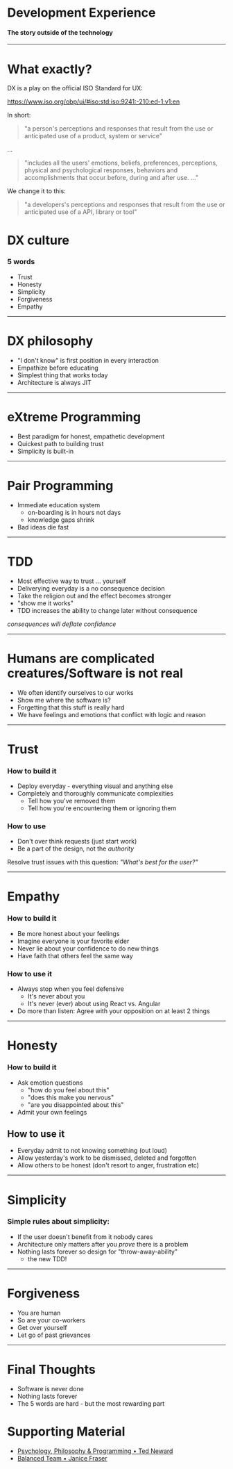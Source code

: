# Development Experience
#### The story outside of the technology

---

# What exactly?
DX is a play on the official ISO Standard for UX:

https://www.iso.org/obp/ui/#iso:std:iso:9241:-210:ed-1:v1:en

In short:
>"a person's perceptions and responses that result from the use or anticipated use of a product, system or service"

...
>"includes all the users' emotions, beliefs, preferences, perceptions, physical and psychological responses, behaviors and accomplishments that occur before, during and after use. ..."

We change it to this:
>"a developers's perceptions and responses that result from the use or anticipated use of a API, library or tool"

# DX culture

### 5 words
- Trust
- Honesty
- Simplicity
- Forgiveness
- Empathy

---

# DX philosophy

- "I don't know" is first position in every interaction
- Empathize before educating
- Simplest thing that works today
- Architecture is always JIT

---

# eXtreme Programming

- Best paradigm for honest, empathetic development
- Quickest path to building trust
- Simplicity is built-in

---

# Pair Programming

- Immediate education system
  - on-boarding is in hours not days
  - knowledge gaps shrink
- Bad ideas die fast

---

# TDD

- Most effective way to trust ... yourself
- Deliverying everyday is a no consequence decision
- Take the religion out and the effect becomes stronger
- "show me it works"
- TDD increases the ability to change later without consequence

*consequences will deflate confidence*

---

# Humans are complicated creatures/Software is not real

- We often identify ourselves to our works
- Show me where the software is?
- Forgetting that this stuff is really hard
- We have feelings and emotions that conflict with logic and reason

---

# Trust

### How to build it
- Deploy everyday - everything visual and anything else
- Completely and thoroughly communicate complexities
  - Tell how you've removed them
  - Tell how you're encountering them or ignoring them

### How to use
- Don't over think requests (just start work)
- Be a part of the design, not the *authority*

Resolve trust issues with this question: *"What's best for the user?"*

---

# Empathy

### How to build it
- Be more honest about your feelings
- Imagine everyone is your favorite elder
- Never lie about your confidence to do new things
- Have faith that others feel the same way

### How to use it
- Always stop when you feel defensive
  - It's never about you
  - It's never (ever) about using React vs. Angular
- Do more than listen: Agree with your opposition on at least 2 things

---

# Honesty

### How to build it
- Ask emotion questions
  - "how do you feel about this"
  - "does this make you nervous"
  - "are you disappointed about this"
- Admit your own feelings

## How to use it
- Everyday admit to not knowing something (out loud)
- Allow yesterday's work to be dismissed, deleted and forgotten
- Allow others to be honest (don't resort to anger, frustration etc)

---

# Simplicity

### Simple rules about simplicity:
- If the user doesn't benefit from it nobody cares
- Architecture only matters after you *prove* there is a problem
- Nothing lasts forever so design for "throw-away-ability"
  - the new TDD!

---

# Forgiveness

- You are human
- So are your co-workers
- Get over yourself
- Let go of past grievances

---

# Final Thoughts

- Software is never done
- Nothing lasts forever
- The 5 words are hard - but the most rewarding part

# Supporting Material

- [Psychology, Philosophy & Programming • Ted Neward](https://youtu.be/XShcmCBK93E)
- [Balanced Team • Janice Fraser](https://youtu.be/Z_Q4Q8rCVpU)
